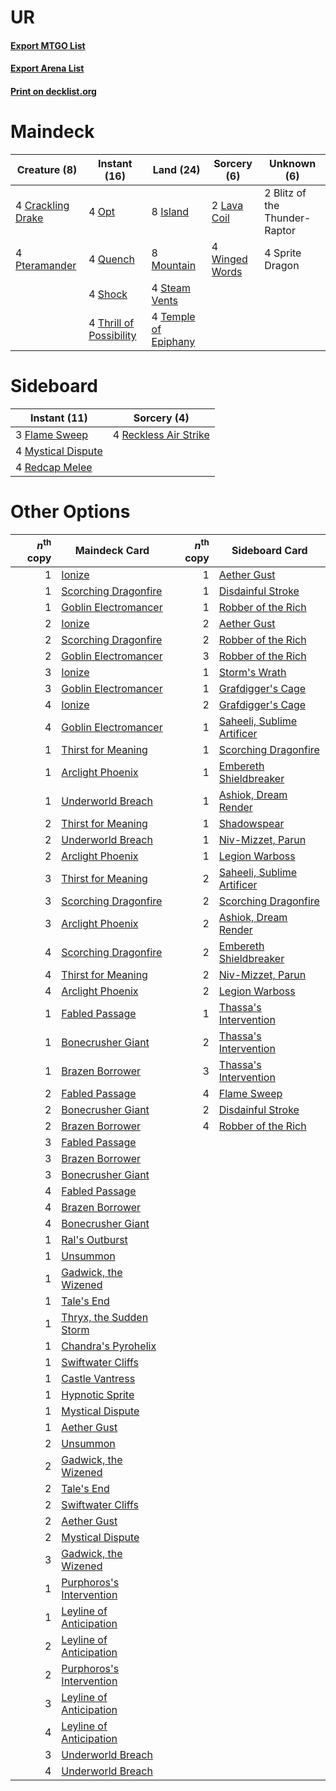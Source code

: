 # UR

#### [Export MTGO List](../collection/UR/UR.txt)
#### [Export Arena List](../collection/UR/UR_arena.txt)
#### [Print on decklist.org](http://decklist.org/?deckmain=2%09Blitz%20of%20the%20Thunder-Raptor%0A4%09Crackling%20Drake%0A8%09Island%0A2%09Lava%20Coil%0A8%09Mountain%0A4%09Opt%0A4%09Pteramander%0A4%09Quench%0A4%09Shock%0A4%09Sprite%20Dragon%0A4%09Steam%20Vents%0A4%09Temple%20of%20Epiphany%0A4%09Thrill%20of%20Possibility%0A4%09Winged%20Words&deckside=3%09Flame%20Sweep%0A4%09Mystical%20Dispute%0A4%09Reckless%20Air%20Strike%0A4%09Redcap%20Melee)
# Maindeck

|                                        Creature (8)                                        |                                           Instant (16)                                           |                                           Land (24)                                           |                                       Sorcery (6)                                       |         Unknown (6)         |
|--------------------------------------------------------------------------------------------|--------------------------------------------------------------------------------------------------|-----------------------------------------------------------------------------------------------|-----------------------------------------------------------------------------------------|-----------------------------|
|4 [Crackling Drake](http://gatherer.wizards.com/Pages/Card/Details.aspx?multiverseid=452913)|4 [Opt](http://gatherer.wizards.com/Pages/Card/Details.aspx?multiverseid=442948)                  |8 [Island](http://gatherer.wizards.com/Pages/Card/Details.aspx?multiverseid=439857)            |2 [Lava Coil](http://gatherer.wizards.com/Pages/Card/Details.aspx?multiverseid=452858)   |2 Blitz of the Thunder-Raptor|
|4 [Pteramander](http://gatherer.wizards.com/Pages/Card/Details.aspx?multiverseid=457191)    |4 [Quench](http://gatherer.wizards.com/Pages/Card/Details.aspx?multiverseid=457192)               |8 [Mountain](http://gatherer.wizards.com/Pages/Card/Details.aspx?multiverseid=439859)          |4 [Winged Words](http://gatherer.wizards.com/Pages/Card/Details.aspx?multiverseid=466834)|4 Sprite Dragon              |
|                                                                                            |4 [Shock](http://gatherer.wizards.com/Pages/Card/Details.aspx?multiverseid=129732)                |4 [Steam Vents](http://gatherer.wizards.com/Pages/Card/Details.aspx?multiverseid=405109)       |                                                                                         |                             |
|                                                                                            |4 [Thrill of Possibility](http://gatherer.wizards.com/Pages/Card/Details.aspx?multiverseid=473108)|4 [Temple of Epiphany](http://gatherer.wizards.com/Pages/Card/Details.aspx?multiverseid=442808)|                                                                                         |                             |


# Sideboard

|                                        Instant (11)                                         |                                          Sorcery (4)                                           |
|---------------------------------------------------------------------------------------------|------------------------------------------------------------------------------------------------|
|3 [Flame Sweep](http://gatherer.wizards.com/Pages/Card/Details.aspx?multiverseid=466893)     |4 [Reckless Air Strike](http://gatherer.wizards.com/Pages/Card/Details.aspx?multiverseid=466908)|
|4 [Mystical Dispute](http://gatherer.wizards.com/Pages/Card/Details.aspx?multiverseid=473020)|                                                                                                |
|4 [Redcap Melee](http://gatherer.wizards.com/Pages/Card/Details.aspx?multiverseid=473097)    |                                                                                                |


# Other Options

|*n*<sup>th</sup> copy|                                           Maindeck Card                                           |*n*<sup>th</sup> copy|                                           Sideboard Card                                            |
|--------------------:|---------------------------------------------------------------------------------------------------|--------------------:|-----------------------------------------------------------------------------------------------------|
|                    1|[Ionize](http://gatherer.wizards.com/Pages/Card/Details.aspx?multiverseid=452929)                  |                    1|[Aether Gust](http://gatherer.wizards.com/Pages/Card/Details.aspx?multiverseid=466796)               |
|                    1|[Scorching Dragonfire](http://gatherer.wizards.com/Pages/Card/Details.aspx?multiverseid=473101)    |                    1|[Disdainful Stroke](http://gatherer.wizards.com/Pages/Card/Details.aspx?multiverseid=420705)         |
|                    1|[Goblin Electromancer](http://gatherer.wizards.com/Pages/Card/Details.aspx?multiverseid=405244)    |                    1|[Robber of the Rich](http://gatherer.wizards.com/Pages/Card/Details.aspx?multiverseid=473100)        |
|                    2|[Ionize](http://gatherer.wizards.com/Pages/Card/Details.aspx?multiverseid=452929)                  |                    2|[Aether Gust](http://gatherer.wizards.com/Pages/Card/Details.aspx?multiverseid=466796)               |
|                    2|[Scorching Dragonfire](http://gatherer.wizards.com/Pages/Card/Details.aspx?multiverseid=473101)    |                    2|[Robber of the Rich](http://gatherer.wizards.com/Pages/Card/Details.aspx?multiverseid=473100)        |
|                    2|[Goblin Electromancer](http://gatherer.wizards.com/Pages/Card/Details.aspx?multiverseid=405244)    |                    3|[Robber of the Rich](http://gatherer.wizards.com/Pages/Card/Details.aspx?multiverseid=473100)        |
|                    3|[Ionize](http://gatherer.wizards.com/Pages/Card/Details.aspx?multiverseid=452929)                  |                    1|[Storm's Wrath](http://gatherer.wizards.com/Pages/Card/Details.aspx?multiverseid=476408)             |
|                    3|[Goblin Electromancer](http://gatherer.wizards.com/Pages/Card/Details.aspx?multiverseid=405244)    |                    1|[Grafdigger's Cage](http://gatherer.wizards.com/Pages/Card/Details.aspx?multiverseid=278452)         |
|                    4|[Ionize](http://gatherer.wizards.com/Pages/Card/Details.aspx?multiverseid=452929)                  |                    2|[Grafdigger's Cage](http://gatherer.wizards.com/Pages/Card/Details.aspx?multiverseid=278452)         |
|                    4|[Goblin Electromancer](http://gatherer.wizards.com/Pages/Card/Details.aspx?multiverseid=405244)    |                    1|[Saheeli, Sublime Artificer](http://gatherer.wizards.com/Pages/Card/Details.aspx?multiverseid=461161)|
|                    1|[Thirst for Meaning](http://gatherer.wizards.com/Pages/Card/Details.aspx?multiverseid=476325)      |                    1|[Scorching Dragonfire](http://gatherer.wizards.com/Pages/Card/Details.aspx?multiverseid=473101)      |
|                    1|[Arclight Phoenix](http://gatherer.wizards.com/Pages/Card/Details.aspx?multiverseid=452841)        |                    1|[Embereth Shieldbreaker](http://gatherer.wizards.com/Pages/Card/Details.aspx?multiverseid=473084)    |
|                    1|[Underworld Breach](http://gatherer.wizards.com/Pages/Card/Details.aspx?multiverseid=476412)       |                    1|[Ashiok, Dream Render](http://gatherer.wizards.com/Pages/Card/Details.aspx?multiverseid=461155)      |
|                    2|[Thirst for Meaning](http://gatherer.wizards.com/Pages/Card/Details.aspx?multiverseid=476325)      |                    1|[Shadowspear](http://gatherer.wizards.com/Pages/Card/Details.aspx?multiverseid=476487)               |
|                    2|[Underworld Breach](http://gatherer.wizards.com/Pages/Card/Details.aspx?multiverseid=476412)       |                    1|[Niv-Mizzet, Parun](http://gatherer.wizards.com/Pages/Card/Details.aspx?multiverseid=452942)         |
|                    2|[Arclight Phoenix](http://gatherer.wizards.com/Pages/Card/Details.aspx?multiverseid=452841)        |                    1|[Legion Warboss](http://gatherer.wizards.com/Pages/Card/Details.aspx?multiverseid=452859)            |
|                    3|[Thirst for Meaning](http://gatherer.wizards.com/Pages/Card/Details.aspx?multiverseid=476325)      |                    2|[Saheeli, Sublime Artificer](http://gatherer.wizards.com/Pages/Card/Details.aspx?multiverseid=461161)|
|                    3|[Scorching Dragonfire](http://gatherer.wizards.com/Pages/Card/Details.aspx?multiverseid=473101)    |                    2|[Scorching Dragonfire](http://gatherer.wizards.com/Pages/Card/Details.aspx?multiverseid=473101)      |
|                    3|[Arclight Phoenix](http://gatherer.wizards.com/Pages/Card/Details.aspx?multiverseid=452841)        |                    2|[Ashiok, Dream Render](http://gatherer.wizards.com/Pages/Card/Details.aspx?multiverseid=461155)      |
|                    4|[Scorching Dragonfire](http://gatherer.wizards.com/Pages/Card/Details.aspx?multiverseid=473101)    |                    2|[Embereth Shieldbreaker](http://gatherer.wizards.com/Pages/Card/Details.aspx?multiverseid=473084)    |
|                    4|[Thirst for Meaning](http://gatherer.wizards.com/Pages/Card/Details.aspx?multiverseid=476325)      |                    2|[Niv-Mizzet, Parun](http://gatherer.wizards.com/Pages/Card/Details.aspx?multiverseid=452942)         |
|                    4|[Arclight Phoenix](http://gatherer.wizards.com/Pages/Card/Details.aspx?multiverseid=452841)        |                    2|[Legion Warboss](http://gatherer.wizards.com/Pages/Card/Details.aspx?multiverseid=452859)            |
|                    1|[Fabled Passage](http://gatherer.wizards.com/Pages/Card/Details.aspx?multiverseid=473206)          |                    1|[Thassa's Intervention](http://gatherer.wizards.com/Pages/Card/Details.aspx?multiverseid=476323)     |
|                    1|[Bonecrusher Giant](http://gatherer.wizards.com/Pages/Card/Details.aspx?multiverseid=473077)       |                    2|[Thassa's Intervention](http://gatherer.wizards.com/Pages/Card/Details.aspx?multiverseid=476323)     |
|                    1|[Brazen Borrower](http://gatherer.wizards.com/Pages/Card/Details.aspx?multiverseid=473001)         |                    3|[Thassa's Intervention](http://gatherer.wizards.com/Pages/Card/Details.aspx?multiverseid=476323)     |
|                    2|[Fabled Passage](http://gatherer.wizards.com/Pages/Card/Details.aspx?multiverseid=473206)          |                    4|[Flame Sweep](http://gatherer.wizards.com/Pages/Card/Details.aspx?multiverseid=466893)               |
|                    2|[Bonecrusher Giant](http://gatherer.wizards.com/Pages/Card/Details.aspx?multiverseid=473077)       |                    2|[Disdainful Stroke](http://gatherer.wizards.com/Pages/Card/Details.aspx?multiverseid=420705)         |
|                    2|[Brazen Borrower](http://gatherer.wizards.com/Pages/Card/Details.aspx?multiverseid=473001)         |                    4|[Robber of the Rich](http://gatherer.wizards.com/Pages/Card/Details.aspx?multiverseid=473100)        |
|                    3|[Fabled Passage](http://gatherer.wizards.com/Pages/Card/Details.aspx?multiverseid=473206)          |                     |                                                                                                     |
|                    3|[Brazen Borrower](http://gatherer.wizards.com/Pages/Card/Details.aspx?multiverseid=473001)         |                     |                                                                                                     |
|                    3|[Bonecrusher Giant](http://gatherer.wizards.com/Pages/Card/Details.aspx?multiverseid=473077)       |                     |                                                                                                     |
|                    4|[Fabled Passage](http://gatherer.wizards.com/Pages/Card/Details.aspx?multiverseid=473206)          |                     |                                                                                                     |
|                    4|[Brazen Borrower](http://gatherer.wizards.com/Pages/Card/Details.aspx?multiverseid=473001)         |                     |                                                                                                     |
|                    4|[Bonecrusher Giant](http://gatherer.wizards.com/Pages/Card/Details.aspx?multiverseid=473077)       |                     |                                                                                                     |
|                    1|[Ral's Outburst](http://gatherer.wizards.com/Pages/Card/Details.aspx?multiverseid=461139)          |                     |                                                                                                     |
|                    1|[Unsummon](http://gatherer.wizards.com/Pages/Card/Details.aspx?multiverseid=136218)                |                     |                                                                                                     |
|                    1|[Gadwick, the Wizened](http://gatherer.wizards.com/Pages/Card/Details.aspx?multiverseid=473010)    |                     |                                                                                                     |
|                    1|[Tale's End](http://gatherer.wizards.com/Pages/Card/Details.aspx?multiverseid=466831)              |                     |                                                                                                     |
|                    1|[Thryx, the Sudden Storm](http://gatherer.wizards.com/Pages/Card/Details.aspx?multiverseid=476327) |                     |                                                                                                     |
|                    1|[Chandra's Pyrohelix](http://gatherer.wizards.com/Pages/Card/Details.aspx?multiverseid=417684)     |                     |                                                                                                     |
|                    1|[Swiftwater Cliffs](http://gatherer.wizards.com/Pages/Card/Details.aspx?multiverseid=405407)       |                     |                                                                                                     |
|                    1|[Castle Vantress](http://gatherer.wizards.com/Pages/Card/Details.aspx?multiverseid=473204)         |                     |                                                                                                     |
|                    1|[Hypnotic Sprite](http://gatherer.wizards.com/Pages/Card/Details.aspx?multiverseid=473011)         |                     |                                                                                                     |
|                    1|[Mystical Dispute](http://gatherer.wizards.com/Pages/Card/Details.aspx?multiverseid=473020)        |                     |                                                                                                     |
|                    1|[Aether Gust](http://gatherer.wizards.com/Pages/Card/Details.aspx?multiverseid=466796)             |                     |                                                                                                     |
|                    2|[Unsummon](http://gatherer.wizards.com/Pages/Card/Details.aspx?multiverseid=136218)                |                     |                                                                                                     |
|                    2|[Gadwick, the Wizened](http://gatherer.wizards.com/Pages/Card/Details.aspx?multiverseid=473010)    |                     |                                                                                                     |
|                    2|[Tale's End](http://gatherer.wizards.com/Pages/Card/Details.aspx?multiverseid=466831)              |                     |                                                                                                     |
|                    2|[Swiftwater Cliffs](http://gatherer.wizards.com/Pages/Card/Details.aspx?multiverseid=405407)       |                     |                                                                                                     |
|                    2|[Aether Gust](http://gatherer.wizards.com/Pages/Card/Details.aspx?multiverseid=466796)             |                     |                                                                                                     |
|                    2|[Mystical Dispute](http://gatherer.wizards.com/Pages/Card/Details.aspx?multiverseid=473020)        |                     |                                                                                                     |
|                    3|[Gadwick, the Wizened](http://gatherer.wizards.com/Pages/Card/Details.aspx?multiverseid=473010)    |                     |                                                                                                     |
|                    1|[Purphoros's Intervention](http://gatherer.wizards.com/Pages/Card/Details.aspx?multiverseid=476402)|                     |                                                                                                     |
|                    1|[Leyline of Anticipation](http://gatherer.wizards.com/Pages/Card/Details.aspx?multiverseid=205008) |                     |                                                                                                     |
|                    2|[Leyline of Anticipation](http://gatherer.wizards.com/Pages/Card/Details.aspx?multiverseid=205008) |                     |                                                                                                     |
|                    2|[Purphoros's Intervention](http://gatherer.wizards.com/Pages/Card/Details.aspx?multiverseid=476402)|                     |                                                                                                     |
|                    3|[Leyline of Anticipation](http://gatherer.wizards.com/Pages/Card/Details.aspx?multiverseid=205008) |                     |                                                                                                     |
|                    4|[Leyline of Anticipation](http://gatherer.wizards.com/Pages/Card/Details.aspx?multiverseid=205008) |                     |                                                                                                     |
|                    3|[Underworld Breach](http://gatherer.wizards.com/Pages/Card/Details.aspx?multiverseid=476412)       |                     |                                                                                                     |
|                    4|[Underworld Breach](http://gatherer.wizards.com/Pages/Card/Details.aspx?multiverseid=476412)       |                     |                                                                                                     |

